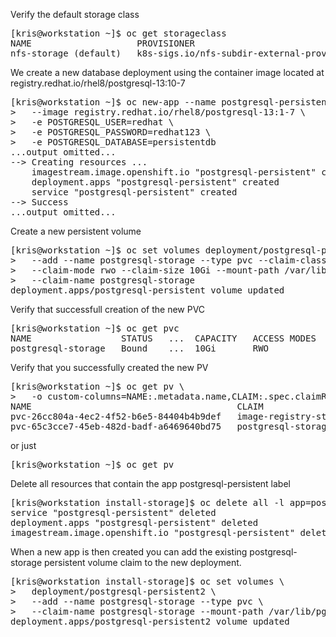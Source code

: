 Verify the default storage class
<pre>
[kris@workstation ~]$ oc get storageclass
NAME                    PROVISIONER                                    ...
nfs-storage (default)   k8s-sigs.io/nfs-subdir-external-provisioner    ...
</pre>

We create a new database deployment using the container image located at registry.redhat.io/rhel8/postgresql-13:10-7
<pre>
[kris@workstation ~]$ oc new-app --name postgresql-persistent \
>   --image registry.redhat.io/rhel8/postgresql-13:1-7 \
>   -e POSTGRESQL_USER=redhat \
>   -e POSTGRESQL_PASSWORD=redhat123 \
>   -e POSTGRESQL_DATABASE=persistentdb
...output omitted...
--> Creating resources ...
    imagestream.image.openshift.io "postgresql-persistent" created
    deployment.apps "postgresql-persistent" created
    service "postgresql-persistent" created
--> Success
...output omitted...
</pre>

Create a new persistent volume 
<pre>
[kris@workstation ~]$ oc set volumes deployment/postgresql-persistent \
>   --add --name postgresql-storage --type pvc --claim-class nfs-storage \
>   --claim-mode rwo --claim-size 10Gi --mount-path /var/lib/pgsql \
>   --claim-name postgresql-storage
deployment.apps/postgresql-persistent volume updated
</pre>

Verify that successfull creation of the new PVC
<pre>
[kris@workstation ~]$ oc get pvc
NAME                 STATUS   ...  CAPACITY   ACCESS MODES   STORAGECLASS   AGE
postgresql-storage   Bound    ...  10Gi       RWO            nfs-storage    25s
</pre>

Verify that you successfully created the new PV
<pre>
[kris@workstation ~]$ oc get pv \
>   -o custom-columns=NAME:.metadata.name,CLAIM:.spec.claimRef.name
NAME                                       CLAIM
pvc-26cc804a-4ec2-4f52-b6e5-84404b4b9def   image-registry-storage
pvc-65c3cce7-45eb-482d-badf-a6469640bd75   postgresql-storage
</pre>

or just

<pre>
[kris@workstation ~]$ oc get pv 
</pre>

Delete all resources that contain the app postgresql-persistent label
<pre>
[kris@workstation install-storage]$ oc delete all -l app=postgresql-persistent
service "postgresql-persistent" deleted
deployment.apps "postgresql-persistent" deleted
imagestream.image.openshift.io "postgresql-persistent" deleted
</pre>

When a new app is then created you can add the existing postgresql-storage persistent volume claim to the new deployment.
<pre>
[kris@workstation install-storage]$ oc set volumes \
>   deployment/postgresql-persistent2 \
>   --add --name postgresql-storage --type pvc \
>   --claim-name postgresql-storage --mount-path /var/lib/pgsql
deployment.apps/postgresql-persistent2 volume updated
</pre>